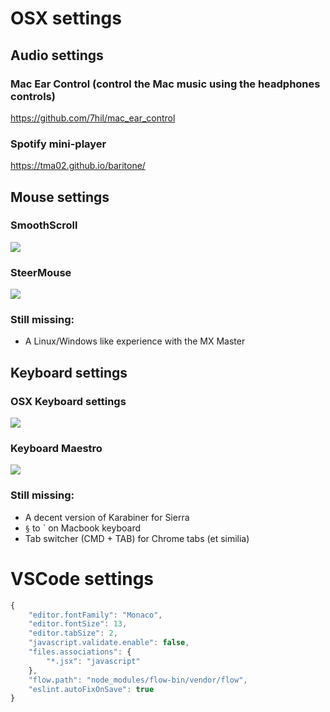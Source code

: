 # OSX settings
## Audio settings
### Mac Ear Control (control the Mac music using the headphones controls)  
https://github.com/7hil/mac_ear_control

### Spotify mini-player
https://tma02.github.io/baritone/

## Mouse settings
### SmoothScroll
![](https://github.com/mmazzarolo/osx-settings/blob/master/smoothscroll.png)

### SteerMouse
![](https://github.com/mmazzarolo/osx-settings/blob/master/steermouse-cursor.png)

### Still missing:
- A Linux/Windows like experience with the MX Master

## Keyboard settings
### OSX Keyboard settings 
![](https://github.com/mmazzarolo/osx-settings/blob/master/keyboard-modifiers.png)

### Keyboard Maestro
![](https://github.com/mmazzarolo/osx-settings/blob/master/keyboardmaestro-application-switcher.png)

### Still missing:
- A decent version of Karabiner for Sierra
- `§` to ` on Macbook keyboard
- Tab switcher (CMD + TAB) for Chrome tabs (et similia)

# VSCode settings
```javascript
{
    "editor.fontFamily": "Monaco",
    "editor.fontSize": 13,
    "editor.tabSize": 2,
    "javascript.validate.enable": false,
    "files.associations": {
        "*.jsx": "javascript"
    },
    "flow.path": "node_modules/flow-bin/vendor/flow",
    "eslint.autoFixOnSave": true
}
